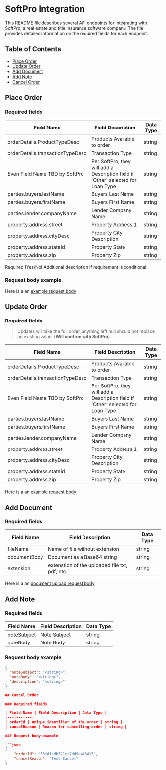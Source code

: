 # SoftPro Integration

This README file describes several API endpoints for integrating with SoftPro, a real estate and title insurance software company. The file provides detailed information on the required fields for each endpoint.

## Table of Contents

- [Place Order](#place-order)
- [Update Order](#update-order)
- [Add Document](#add-document)
- [Add Note](#add-note)
- [Cancel Order](#cancel-order)


## Place Order

### Required fields

| Field Name | Field Description | Data Type |
|---|---|---|
| orderDetails.ProductTypeDesc | Products Available to order | string |
| orderDetails.transactionTypeDesc | Transaction Type | string |
| Even Field Name TBD by SoftPro | Per SoftPro, they will add a Description field if 'Other' selected for Loan Type | string |
| parties.buyers.lastName | Buyers Last Name | string |
| parties.buyers.firstName | Buyers First Name | string |
| parties.lender.companyName | Lender Company Name | string |
| property.address.street | Property Address 1 | string |
| property.address.cityDesc | Property City Description | string |
| property.address.stateId | Property State | string |
| property.address.zip | Property Zip | string |

Required (Yes/No) Additional description if requirement is conditional.

### Request body example

Here is a an [example request body](sample/order.json)


## Update Order

### Required fields

> Updates will take the full order, anything left null should not replace an existing value.  (**Will confirm with SoftPro**)


| Field Name | Field Description | Data Type |
|---|---|---|
| orderDetails.ProductTypeDesc | Products Available to order | string |
| orderDetails.transactionTypeDesc | Transaction Type | string |
| Even Field Name TBD by SoftPro | Per SoftPro, they will add a Description field if 'Other' selected for Loan Type | string |
| parties.buyers.lastName | Buyers Last Name | string |
| parties.buyers.firstName | Buyers First Name | string |
| parties.lender.companyName | Lender Company Name | string |
| property.address.street | Property Address 1 | string |
| property.address.cityDesc | Property City Description | string |
| property.address.stateId | Property State | string |
| property.address.zip | Property Zip | string |


Here is a an [example request body](sample/order.json)


## Add Document

### Required fields

| Field Name | Field Description | Data Type |
|---|---|---|
| fileName | Name of file without extension | string |
| documentBody | Document as a Base64 string | string |
| extension | extenstion of the uploaded file txt, pdf, etc | string |

Here is a an [document upload request body](sample/document.json)

## Add Note

### Required fields

| Field Name | Field Description | Data Type |
|---|---|---|
| noteSubject | Note Subject | string |
| noteBody | Note Body | string |

### Request body example

```json
{
  "noteSubject": "<string>",
  "noteBody": "<string>",
  "description": "<string>"
}

## Cancel Order

### Required fields

| Field Name | Field Description | Data Type |
|---|---|---|
| orderId | unique identifier of the order | string |
| cancelReason | Reason for cancelling order | string |

### Request body example

```json
{
    "orderId": "63fd1cdb721cc7dd9a443413",
    "cancelReason": "Test Cancel"
}

